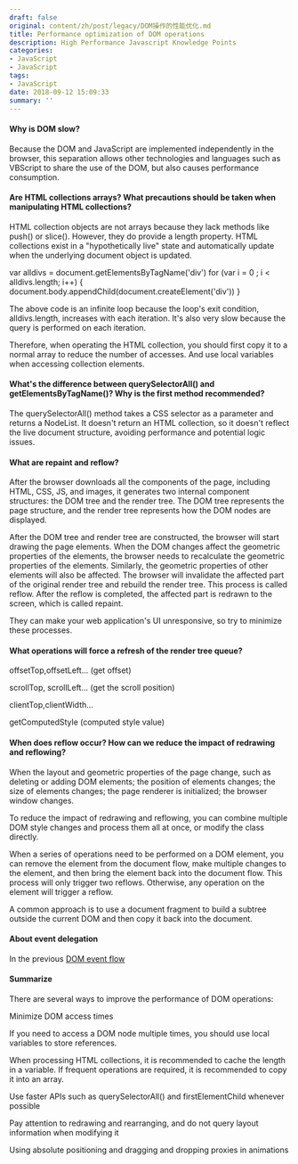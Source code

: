 ```yaml
---
draft: false
original: content/zh/post/legacy/DOM操作的性能优化.md
title: Performance optimization of DOM operations
description: High Performance Javascript Knowledge Points
categories:
- JavaScript
- JavaScript
tags:
- JavaScript
date: 2018-09-12 15:09:33
summary: ''
---
```


#### Why is DOM slow?

Because the DOM and JavaScript are implemented independently in the browser, this separation allows other technologies and languages such as VBScript to share the use of the DOM, but also causes performance consumption.

#### Are HTML collections arrays? What precautions should be taken when manipulating HTML collections?
HTML collection objects are not arrays because they lack methods like push() or slice(). However, they do provide a length property. HTML collections exist in a "hypothetically live" state and automatically update when the underlying document object is updated.

var alldivs = document.getElementsByTagName('div')
for (var i = 0 ; i < alldivs.length; i++) {
document.body.appendChild(document.createElement('div'))
}

The above code is an infinite loop because the loop's exit condition, alldivs.length, increases with each iteration. It's also very slow because the query is performed on each iteration.

Therefore, when operating the HTML collection, you should first copy it to a normal array to reduce the number of accesses. And use local variables when accessing collection elements.

#### What's the difference between querySelectorAll() and getElementsByTagName()? Why is the first method recommended?
The querySelectorAll() method takes a CSS selector as a parameter and returns a NodeList. It doesn't return an HTML collection, so it doesn't reflect the live document structure, avoiding performance and potential logic issues.

#### What are repaint and reflow?

After the browser downloads all the components of the page, including HTML, CSS, JS, and images, it generates two internal component structures: the DOM tree and the render tree. The DOM tree represents the page structure, and the render tree represents how the DOM nodes are displayed.

After the DOM tree and render tree are constructed, the browser will start drawing the page elements. When the DOM changes affect the geometric properties of the elements, the browser needs to recalculate the geometric properties of the elements. Similarly, the geometric properties of other elements will also be affected. The browser will invalidate the affected part of the original render tree and rebuild the render tree. This process is called reflow. After the reflow is completed, the affected part is redrawn to the screen, which is called repaint.

They can make your web application's UI unresponsive, so try to minimize these processes.

#### What operations will force a refresh of the render tree queue?

offsetTop,offsetLeft... (get offset)

scrollTop, scrollLeft... (get the scroll position)

clientTop,clientWidth...

getComputedStyle (computed style value)

#### When does reflow occur? How can we reduce the impact of redrawing and reflowing?

When the layout and geometric properties of the page change, such as deleting or adding DOM elements; the position of elements changes; the size of elements changes; the page renderer is initialized; the browser window changes.

To reduce the impact of redrawing and reflowing, you can combine multiple DOM style changes and process them all at once, or modify the class directly.

When a series of operations need to be performed on a DOM element, you can remove the element from the document flow, make multiple changes to the element, and then bring the element back into the document flow. This process will only trigger two reflows. Otherwise, any operation on the element will trigger a reflow.

A common approach is to use a document fragment to build a subtree outside the current DOM and then copy it back into the document.

#### About event delegation

In the previous [DOM event flow](https://www.yosgi.top/2018/08/29/DOM%E4%BA%8B%E4%BB%B6%E6%B5%81/)

#### Summarize

There are several ways to improve the performance of DOM operations:

Minimize DOM access times

If you need to access a DOM node multiple times, you should use local variables to store references.

When processing HTML collections, it is recommended to cache the length in a variable. If frequent operations are required, it is recommended to copy it into an array.

Use faster APIs such as querySelectorAll() and firstElementChild whenever possible

Pay attention to redrawing and rearranging, and do not query layout information when modifying it

Using absolute positioning and dragging and dropping proxies in animations
